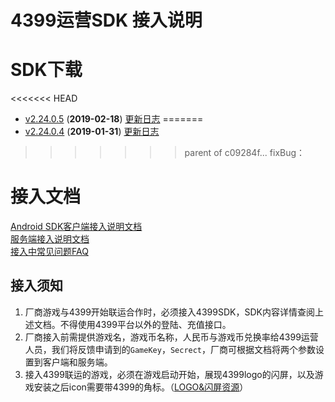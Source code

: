 ﻿4399运营SDK 接入说明
==============
# SDK下载
<<<<<<< HEAD
* [v2.24.0.5](https://github.com/4399SDKDev/4399OperateSDK/archive/v2.24.0.5.zip) (__2019-02-18__) [更新日志](/Document/VersionLog.md)
=======
* [v2.24.0.4](https://github.com/4399SDKDev/4399OperateSDK/archive/v2.24.0.4.zip) (__2019-01-31__) [更新日志](/Document/VersionLog.md)
>>>>>>> parent of c09284f... fixBug：

# 接入文档
[Android SDK客户端接入说明文档](https://github.com/4399SDKDev/4399OperateSDK/blob/master/Document/ClientDocument.md)   
[服务端接入说明文档](https://github.com/4399SDKDev/4399OperateSDK/blob/master/Document/ServerDocument.md)  
[接入中常见问题FAQ](https://github.com/4399SDKDev/4399OperateSDK/blob/master/Document/ClientFAQ.md)

## 接入须知   
1. 厂商游戏与4399开始联运合作时，必须接入4399SDK，SDK内容详情查阅上述文档。不得使用4399平台以外的登陆、充值接口。  
2. 厂商接入前需提供游戏名，游戏币名称，人民币与游戏币兑换率给4399运营人员，我们将反馈申请到的`GameKey`，`Secrect`，厂商可根据文档将两个参数设置到客户端和服务端。  
3. 接入4399联运的游戏，必须在游戏启动开始，展现4399logo的闪屏，以及游戏安装之后icon需要带4399的角标。（[LOGO&闪屏资源](https://github.com/4399SDKDev/4399OperateSDK/blob/master/Resource)）  


